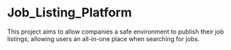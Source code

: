 # Job_Listing_Platform
This project aims to allow companies a safe environment to publish their job listings, allowing users an all-in-one place when searching for jobs.
